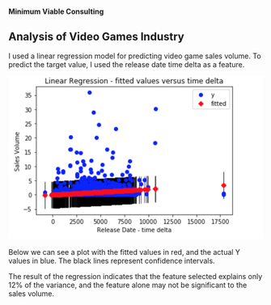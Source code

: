 #### Minimum Viable Consulting

## Analysis of Video Games Industry

I used a linear regression model for predicting video game sales volume.
To predict the target value, I used the release date time delta as a feature.

![](linOLS.png)


Below we can see a plot with the fitted values in red, and the actual Y values in blue. The black lines represent confidence intervals.

The result of the regression indicates that the feature selected explains only 12% of the variance, and the feature alone may not be significant to the sales volume.
